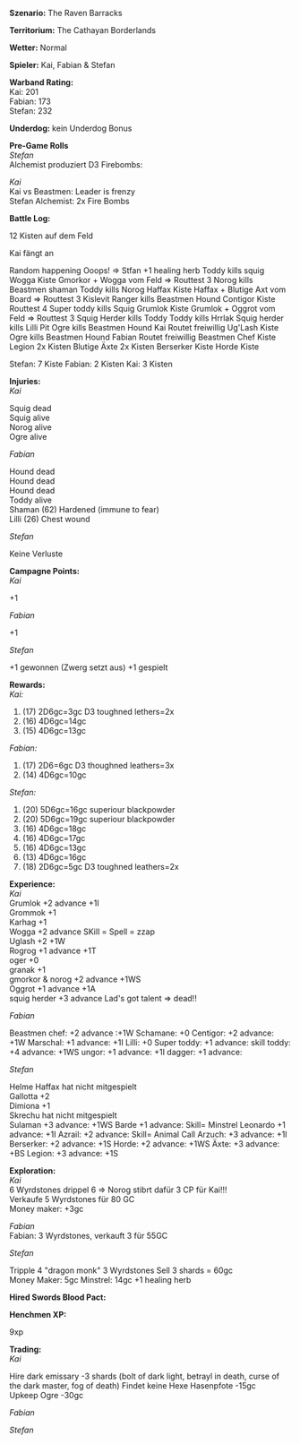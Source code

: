 **Szenario:** The Raven Barracks

**Territorium:** The Cathayan Borderlands  

**Wetter:** Normal  

**Spieler:** Kai, Fabian & Stefan

**Warband Rating:**  
Kai: 201    
Fabian: 173    
Stefan: 232     

**Underdog:** kein Underdog Bonus   

**Pre-Game Rolls**  
*Stefan*  
Alchemist produziert D3 Firebombs:

*Kai*  
Kai vs Beastmen: Leader is frenzy  
Stefan Alchemist: 2x Fire Bombs



**Battle Log:**  

12 Kisten auf dem Feld

Kai fängt an

Random happening Ooops! => Stfan +1 healing herb
Toddy kills squig
Wogga Kiste
Gmorkor + Wogga vom Feld => Routtest 3
Norog kills Beastmen shaman
Toddy kills Norog
Haffax Kiste
Haffax + Blutige Axt vom Board => Routtest 3
Kislevit Ranger kills Beastmen Hound
Contigor Kiste Routtest 4
Super toddy kills Squig
Grumlok Kiste
Grumlok + Oggrot vom Feld => Routtest 3
Squig Herder kills Toddy
Toddy kills Hrrlak
Squig herder kills Lilli
Pit Ogre kills Beastmen Hound
Kai Routet freiwillig
Ug'Lash Kiste
Ogre kills Beastmen Hound
Fabian Routet freiwillig
Beastmen Chef Kiste
Legion 2x Kisten
Blutige Äxte 2x Kisten
Berserker Kiste
Horde Kiste

Stefan: 7 Kiste
Fabian: 2 Kisten
Kai: 3 Kisten


**Injuries:**  
*Kai*  

Squig dead  
Squig alive  
Norog alive  
Ogre alive  

*Fabian*  

Hound dead  
Hound dead  
Hound dead  
Toddy alive  
Shaman (62) Hardened (immune to fear)  
Lilli (26) Chest wound  

*Stefan*  

Keine Verluste  

**Campagne Points:**  
*Kai*  

+1

*Fabian*  

+1

*Stefan*  

+1 gewonnen (Zwerg setzt aus)
+1 gespielt

**Rewards:**  
*Kai:*  

1. (17) 2D6gc=3gc D3 toughned lethers=2x
2. (16) 4D6gc=14gc
3. (15) 4D6gc=13gc

*Fabian:*  

1. (17) 2D6=6gc D3 thoughned leathers=3x  
2. (14) 4D6gc=10gc

*Stefan:*  
1. (20) 5D6gc=16gc superiour blackpowder  
2. (20) 5D6gc=19gc superiour blackpowder  
3. (16) 4D6gc=18gc  
4. (16) 4D6gc=17gc  
5. (16) 4D6gc=13gc  
6. (13) 4D6gc=16gc  
7. (18) 2D6gc=5gc D3 toughned leathers=2x  

**Experience:**  
*Kai*   
Grumlok +2 advance +1I  
Grommok +1  
Karhag +1  
Wogga +2 advance SKill = Spell = zzap  
Uglash +2 +1W  
Rogrog +1 advance +1T  
oger +0  
granak +1  
gmorkor & norog +2 advance +1WS  
Oggrot +1 advance +1A  
squig herder +3 advance Lad's got talent => dead!!  

*Fabian*   

Beastmen chef: +2 advance :+1W
Schamane: +0
Centigor: +2 advance: +1W
Marschal: +1 advance: +1I
Lilli: +0
Super toddy: +1 advance: skill
toddy: +4 advance: +1WS
ungor: +1 advance: +1I
dagger: +1 advance: 

*Stefan*   

Helme Haffax hat nicht mitgespielt  
Gallotta +2  
Dimiona +1  
Skrechu hat nicht mitgespielt  
Sulaman +3 advance: +1WS
Barde +1 advance: Skill= Minstrel
Leonardo +1 advance: +1I
Azrail: +2 advance: Skill= Animal Call
Arzuch: +3 advance: +1I
Berserker: +2 advance: +1S
Horde: +2 advance: +1WS
Äxte: +3 advance: +BS
Legion: +3 advance: +1S

**Exploration:**  
*Kai*  
6 Wyrdstones  drippel 6 => Norog stibrt dafür 3 CP für Kai!!!  
Verkaufe 5 Wyrdstones für 80 GC  
Money maker: +3gc

*Fabian*  
Fabian: 3 Wyrdstones, verkauft 3 für 55GC  

*Stefan*  

Tripple 4 "dragon monk"
3 Wyrdstones
Sell 3 shards = 60gc  
Money Maker: 5gc
Minstrel: 14gc
+1 healing herb

**Hired Swords Blood Pact:**

**Henchmen XP:**

9xp

**Trading:**  
*Kai*  

Hire dark emissary -3 shards (bolt of dark light, betrayl in death, curse of the dark master, fog of death)
Findet keine Hexe
Hasenpfote -15gc  
Upkeep Ogre -30gc

*Fabian*  

*Stefan*   
